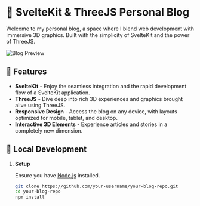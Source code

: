 # 🌌 SvelteKit & ThreeJS Personal Blog

Welcome to my personal blog, a space where I blend web development with immersive 3D graphics. Built with the simplicity of SvelteKit and the power of ThreeJS.

![Blog Preview](link-to-a-screenshot-image-of-your-blog.png)

## 🌟 Features

- **SvelteKit** - Enjoy the seamless integration and the rapid development flow of a SvelteKit application.
- **ThreeJS** - Dive deep into rich 3D experiences and graphics brought alive using ThreeJS.
- **Responsive Design** - Access the blog on any device, with layouts optimized for mobile, tablet, and desktop.
- **Interactive 3D Elements** - Experience articles and stories in a completely new dimension.

## 🚀 Local Development

1. **Setup**

   Ensure you have [Node.js](https://nodejs.org/) installed.

   ```bash
   git clone https://github.com/your-username/your-blog-repo.git
   cd your-blog-repo
   npm install
   
